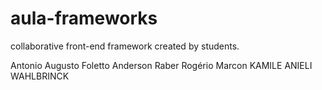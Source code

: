 aula-frameworks
===============


collaborative front-end framework created by students.

Antonio Augusto Foletto
Anderson Raber
Rogério Marcon
KAMILE ANIELI WAHLBRINCK
